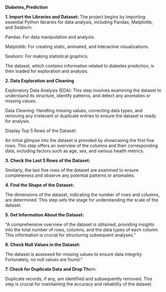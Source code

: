 **Diabetes_Prediction**

**1. Import the Libraries and Dataset:**
The project begins by importing essential Python libraries for data analysis, including Pandas, Matplotlib, and Seaborn.

Pandas: For data manipulation and analysis.

Matplotlib: For creating static, animated, and interactive visualizations.

Seaborn: For making statistical graphics.

The dataset, which contains information related to diabetes prediction, is then loaded for exploration and analysis.

**2. Data Exploration and Cleaning**

Exploratory Data Analysis (EDA): This step involves examining the dataset to understand its structure, identify patterns, and detect any anomalies or missing values.

Data Cleaning: Handling missing values, correcting data types, and removing any irrelevant or duplicate entries to ensure the dataset is ready for analysis.

Display Top 5 Rows of the Dataset:

An initial glimpse into the dataset is provided by showcasing the first five rows. This step offers an overview of the columns and their corresponding data, including factors such as age, sex, and various health metrics.

**3. Check the Last 5 Rows of the Dataset:**

Similarly, the last five rows of the dataset are examined to ensure completeness and observe any potential patterns or anomalies.

**4. Find the Shape of the Dataset:**

The dimensions of the dataset, indicating the number of rows and columns, are determined. This step sets the stage for understanding the scale of the dataset.

**5. Get Information About the Dataset:**

"A comprehensive overview of the dataset is obtained, providing insights into the total number of rows, columns, and the data types of each column. This information is crucial for structuring subsequent analyses."

**6. Check Null Values in the Dataset:**

The dataset is assessed for missing values to ensure data integrity. Fortunately, no null values are found."

**7. Check for Duplicate Data and Drop Th**em:

Duplicate records, if any, are identified and subsequently removed. This step is crucial for maintaining the accuracy and reliability of the dataset.
